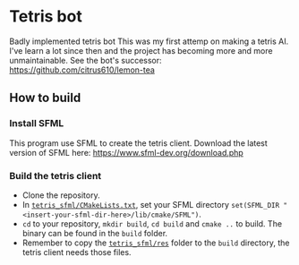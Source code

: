 # Tetris bot
Badly implemented tetris bot
This was my first attemp on making a tetris AI. I've learn a lot since then and the project has becoming more and more unmaintainable. 
See the bot's successor: https://github.com/citrus610/lemon-tea

## How to build
### Install SFML
This program use SFML to create the tetris client. Download the latest version of SFML here: https://www.sfml-dev.org/download.php
### Build the tetris client
- Clone the repository.
- In [`tetris_sfml/CMakeLists.txt`](tetris_sfml/CMakeLists.txt), set your SFML directory `set(SFML_DIR "<insert-your-sfml-dir-here>/lib/cmake/SFML")`.
- `cd` to your repository, `mkdir build`, `cd build` and `cmake ..` to build. The binary can be found in the `build` folder.
- Remember to copy the [`tetris_sfml/res`](tetris_sfml/res) folder to the `build` directory, the tetris client needs those files.
